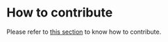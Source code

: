 # How to contribute

Please refer to [this section](https://starknetdart.dev/how-to-contribute) to know how to contribute.

